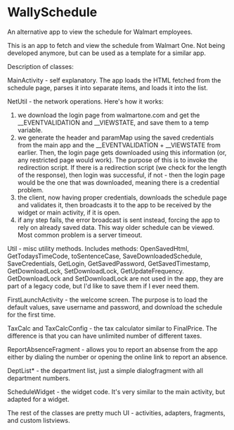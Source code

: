 # WallySchedule
An alternative app to view the schedule for Walmart employees.

This is an app to fetch and view the schedule from Walmart One. Not being developed anymore, but can be used as a template for a similar app.

Description of classes:

MainActivity - self explanatory. The app loads the HTML fetched from the schedule page, parses it into separate items, and loads it into the list.

NetUtil - the network operations. Here's how it works: 
1) we download the login page from walmartone.com and get the __EVENTVALIDATION and __VIEWSTATE, and save them to a temp variable.
2) we generate the header and paramMap using the saved credentials from the main app and the __EVENTVALIDATION + __VIEWSTATE from earlier. Then, the login page gets downloaded using this information (or, any restricted page would work). The purpose of this is to invoke the redirection script. If there is a redirection script (we check for the length of the response), then login was successful, if not - then the login page would be the one that was downloaded, meaning there is a credential problem.
3) the client, now having proper credentials, downloads the schedule page and validates it, then broadcasts it to the app to be received by the widget or main activity, if it is open.
4) if any step fails, the error broadcast is sent instead, forcing the app to rely on already saved data. This way older schedule can be viewed. Most common problem is a server timeout.

Util - misc utility methods. Includes methods: OpenSavedHtml, GetTodaysTimeCode, toSentenceCase, SaveDownloadedSchedule, SaveCredentials, GetLogin, GetSavedPassword, GetSavedTimestamp, GetDownloadLock, SetDownloadLock, GetUpdateFrequency.
GetDownloadLock and SetDownloadLock are not used in the app, they are part of a legacy code, but I'd like to save them if I ever need them.

FirstLaunchActivity - the welcome screen. The purpose is to load the default values, save username and password, and download the schedule for the first time.

TaxCalc and TaxCalcConfig - the tax calculator similar to FinalPrice. The difference is that you can have unlimited number of different taxes.

ReportAbsenceFragment - allows you to report an absense from the app either by dialing the number or opening the online link to report an absence.

DeptList* - the department list, just a simple dialogfragment with all department numbers.

ScheduleWidget - the widget code. It's very similar to the main activity, but adapted for a widget.

The rest of the classes are pretty much UI - activities, adapters, fragments, and custom listviews.

